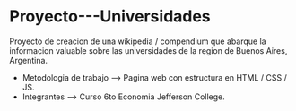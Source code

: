 # Proyecto---Universidades
Proyecto de creacion de una wikipedia / compendium que abarque la informacion valuable sobre las universidades de la region de Buenos Aires, Argentina.
* Metodologia de trabajo  --> Pagina web con estructura en HTML / CSS / JS.
* Integrantes  --> Curso 6to Economia Jefferson College.
